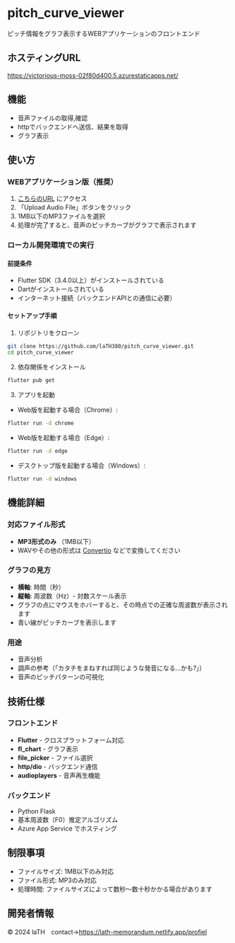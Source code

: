 # pitch_curve_viewer

ピッチ情報をグラフ表示するWEBアプリケーションのフロントエンド

## ホスティングURL

https://victorious-moss-02f80d400.5.azurestaticapps.net/

## 機能
- 音声ファイルの取得,確認
- httpでバックエンドへ送信、結果を取得
- グラフ表示

## 使い方

### WEBアプリケーション版（推奨）
1. [こちらのURL](https://victorious-moss-02f80d400.5.azurestaticapps.net/) にアクセス
2. 「Upload Audio File」ボタンをクリック
3. 1MB以下のMP3ファイルを選択
4. 処理が完了すると、音声のピッチカーブがグラフで表示されます

### ローカル開発環境での実行
#### 前提条件
- Flutter SDK（3.4.0以上）がインストールされている
- Dartがインストールされている
- インターネット接続（バックエンドAPIとの通信に必要）

#### セットアップ手順
1. リポジトリをクローン
```bash
git clone https://github.com/laTH380/pitch_curve_viewer.git
cd pitch_curve_viewer
```

2. 依存関係をインストール
```bash
flutter pub get
```

3. アプリを起動
- Web版を起動する場合（Chrome）:
```bash
flutter run -d chrome
```
- Web版を起動する場合（Edge）:
```bash
flutter run -d edge
```
- デスクトップ版を起動する場合（Windows）:
```bash
flutter run -d windows
```

## 機能詳細

### 対応ファイル形式
- **MP3形式のみ** （1MB以下）
- WAVやその他の形式は [Convertio](https://convertio.co/ja/wav-mp3/) などで変換してください

### グラフの見方
- **横軸**: 時間（秒）
- **縦軸**: 周波数（Hz）- 対数スケール表示
- グラフの点にマウスをホバーすると、その時点での正確な周波数が表示されます
- 青い線がピッチカーブを表示します

### 用途
- 音声分析
- 調声の参考（「カタチをまねすれば同じような発音になる...かも?」）
- 音声のピッチパターンの可視化

## 技術仕様

### フロントエンド
- **Flutter** - クロスプラットフォーム対応
- **fl_chart** - グラフ表示
- **file_picker** - ファイル選択
- **http/dio** - バックエンド通信
- **audioplayers** - 音声再生機能

### バックエンド
- Python Flask
- 基本周波数（F0）推定アルゴリズム
- Azure App Service でホスティング

## 制限事項
- ファイルサイズ: 1MB以下のみ対応
- ファイル形式: MP3のみ対応
- 処理時間: ファイルサイズによって数秒〜数十秒かかる場合があります

## 開発者情報
© 2024 laTH　contact→https://lath-memorandum.netlify.app/profiel
